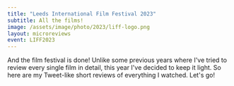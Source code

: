 ```yaml
---
title: "Leeds International Film Festival 2023"
subtitle: All the films!
image: /assets/image/photo/2023/liff-logo.png
layout: microreviews
event: LIFF2023
--- 
```


And the film festival is done! Unlike some previous years where I've tried to review every single film in detail, this year I've decided to keep it light. So here are my Tweet-like short reviews of everything I watched. Let's go!